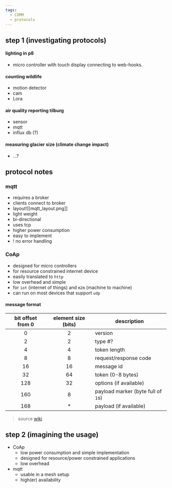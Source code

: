 ```yaml
---
tags:
  - COMM
  - protocols
---
```

## step 1 (investigating protocols)

#### lighting in p8

- micro controller with touch display connecting to web-hooks.

#### counting wildlife

- motion detector
- cam
- Lora 

#### air quality reporting tilburg

- sensor
- mqtt
- influx db (?)

#### measuring glacier size (climate change impact)

- ...?

## protocol notes

### mqtt

- requires a broker
- clients connect to broker
- layout![[mqtt_layout.png]]
- light weight
- bi-directional
- uses tcp
- higher power consumption
- easy to implement
- ! no error handling

### CoAp

- designed for micro controllers
- for resource constrained internet device
- easily translated to `http`
- low overhead and simple
- for `iot` (internet of things) and `m2m` (machine to machine)
- can run on most devices that support `udp`

#### message format

| bit offset from 0 | element size (bits) | description                        |
|:-----------------:|:-------------------:| ---------------------------------- |
|         0         |          2          | version                            |
|         2         |          2          | type #?                            |
|         4         |          4          | token length                       |
|         8         |          8          | request/response code              |
|        16         |         16          | message id                         |
|        32         |         64          | token (0-8 bytes)                  |
|        128        |         32          | options (if available)             |
|        160        |          8          | payload marker (byte full of `1`s) |
|        168        |          *          | payload (if available)             |

>source [wiki](https://en.wikipedia.org/wiki/Constrained_Application_Protocol)

## step 2 (imagining the usage)

- CoAp
	- low power consumption and simple implementation
	- designed for resource/power constrained applications
	- low overhead
- mqtt
	- usable in a mesh setup
	- high(er) availability
